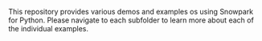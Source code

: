 This repository provides various demos and examples os using Snowpark for Python. Please navigate to each subfolder to learn more about each of the individual examples.
